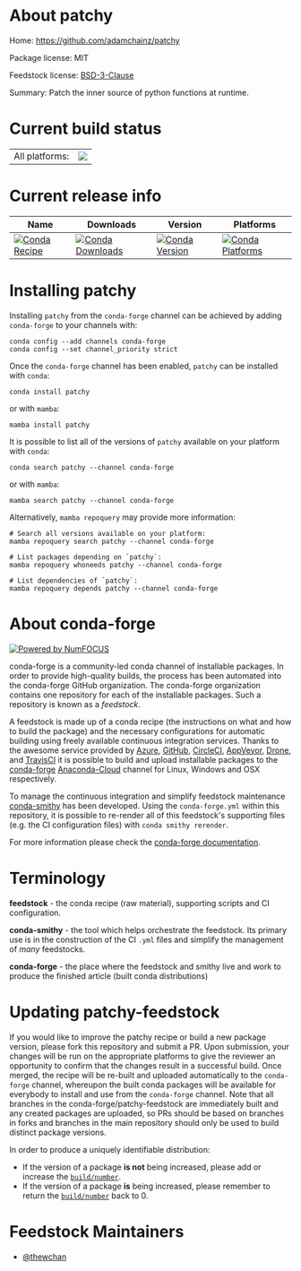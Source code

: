About patchy
============

Home: https://github.com/adamchainz/patchy

Package license: MIT

Feedstock license: [BSD-3-Clause](https://github.com/conda-forge/patchy-feedstock/blob/main/LICENSE.txt)

Summary: Patch the inner source of python functions at runtime.

Current build status
====================


<table><tr><td>All platforms:</td>
    <td>
      <a href="https://dev.azure.com/conda-forge/feedstock-builds/_build/latest?definitionId=14220&branchName=main">
        <img src="https://dev.azure.com/conda-forge/feedstock-builds/_apis/build/status/patchy-feedstock?branchName=main">
      </a>
    </td>
  </tr>
</table>

Current release info
====================

| Name | Downloads | Version | Platforms |
| --- | --- | --- | --- |
| [![Conda Recipe](https://img.shields.io/badge/recipe-patchy-green.svg)](https://anaconda.org/conda-forge/patchy) | [![Conda Downloads](https://img.shields.io/conda/dn/conda-forge/patchy.svg)](https://anaconda.org/conda-forge/patchy) | [![Conda Version](https://img.shields.io/conda/vn/conda-forge/patchy.svg)](https://anaconda.org/conda-forge/patchy) | [![Conda Platforms](https://img.shields.io/conda/pn/conda-forge/patchy.svg)](https://anaconda.org/conda-forge/patchy) |

Installing patchy
=================

Installing `patchy` from the `conda-forge` channel can be achieved by adding `conda-forge` to your channels with:

```
conda config --add channels conda-forge
conda config --set channel_priority strict
```

Once the `conda-forge` channel has been enabled, `patchy` can be installed with `conda`:

```
conda install patchy
```

or with `mamba`:

```
mamba install patchy
```

It is possible to list all of the versions of `patchy` available on your platform with `conda`:

```
conda search patchy --channel conda-forge
```

or with `mamba`:

```
mamba search patchy --channel conda-forge
```

Alternatively, `mamba repoquery` may provide more information:

```
# Search all versions available on your platform:
mamba repoquery search patchy --channel conda-forge

# List packages depending on `patchy`:
mamba repoquery whoneeds patchy --channel conda-forge

# List dependencies of `patchy`:
mamba repoquery depends patchy --channel conda-forge
```


About conda-forge
=================

[![Powered by
NumFOCUS](https://img.shields.io/badge/powered%20by-NumFOCUS-orange.svg?style=flat&colorA=E1523D&colorB=007D8A)](https://numfocus.org)

conda-forge is a community-led conda channel of installable packages.
In order to provide high-quality builds, the process has been automated into the
conda-forge GitHub organization. The conda-forge organization contains one repository
for each of the installable packages. Such a repository is known as a *feedstock*.

A feedstock is made up of a conda recipe (the instructions on what and how to build
the package) and the necessary configurations for automatic building using freely
available continuous integration services. Thanks to the awesome service provided by
[Azure](https://azure.microsoft.com/en-us/services/devops/), [GitHub](https://github.com/),
[CircleCI](https://circleci.com/), [AppVeyor](https://www.appveyor.com/),
[Drone](https://cloud.drone.io/welcome), and [TravisCI](https://travis-ci.com/)
it is possible to build and upload installable packages to the
[conda-forge](https://anaconda.org/conda-forge) [Anaconda-Cloud](https://anaconda.org/)
channel for Linux, Windows and OSX respectively.

To manage the continuous integration and simplify feedstock maintenance
[conda-smithy](https://github.com/conda-forge/conda-smithy) has been developed.
Using the ``conda-forge.yml`` within this repository, it is possible to re-render all of
this feedstock's supporting files (e.g. the CI configuration files) with ``conda smithy rerender``.

For more information please check the [conda-forge documentation](https://conda-forge.org/docs/).

Terminology
===========

**feedstock** - the conda recipe (raw material), supporting scripts and CI configuration.

**conda-smithy** - the tool which helps orchestrate the feedstock.
                   Its primary use is in the construction of the CI ``.yml`` files
                   and simplify the management of *many* feedstocks.

**conda-forge** - the place where the feedstock and smithy live and work to
                  produce the finished article (built conda distributions)


Updating patchy-feedstock
=========================

If you would like to improve the patchy recipe or build a new
package version, please fork this repository and submit a PR. Upon submission,
your changes will be run on the appropriate platforms to give the reviewer an
opportunity to confirm that the changes result in a successful build. Once
merged, the recipe will be re-built and uploaded automatically to the
`conda-forge` channel, whereupon the built conda packages will be available for
everybody to install and use from the `conda-forge` channel.
Note that all branches in the conda-forge/patchy-feedstock are
immediately built and any created packages are uploaded, so PRs should be based
on branches in forks and branches in the main repository should only be used to
build distinct package versions.

In order to produce a uniquely identifiable distribution:
 * If the version of a package **is not** being increased, please add or increase
   the [``build/number``](https://docs.conda.io/projects/conda-build/en/latest/resources/define-metadata.html#build-number-and-string).
 * If the version of a package **is** being increased, please remember to return
   the [``build/number``](https://docs.conda.io/projects/conda-build/en/latest/resources/define-metadata.html#build-number-and-string)
   back to 0.

Feedstock Maintainers
=====================

* [@thewchan](https://github.com/thewchan/)

